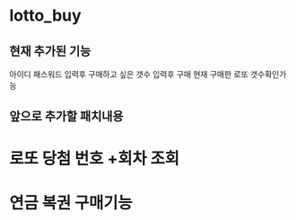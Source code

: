 # lotto_buy

## 현재 추가된 기능

아이디 패스워드 입력후
구매하고 싶은 갯수 입력후 구매
현재 구매한 로또 갯수확인가능


## 앞으로 추가할 패치내용

# 로또 당첨 번호 +회차 조회
# 연금 복권 구매기능 

